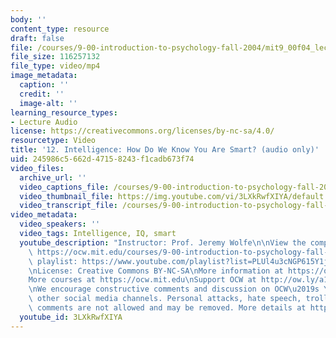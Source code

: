 ```yaml
---
body: ''
content_type: resource
draft: false
file: /courses/9-00-introduction-to-psychology-fall-2004/mit9_00f04_lec12_360p_16_9.mp4
file_size: 116257132
file_type: video/mp4
image_metadata:
  caption: ''
  credit: ''
  image-alt: ''
learning_resource_types:
- Lecture Audio
license: https://creativecommons.org/licenses/by-nc-sa/4.0/
resourcetype: Video
title: '12. Intelligence: How Do We Know You Are Smart? (audio only)'
uid: 245986c5-662d-4715-8243-f1cadb673f74
video_files:
  archive_url: ''
  video_captions_file: /courses/9-00-introduction-to-psychology-fall-2004/mit9_00f04_lec12_captions.vtt
  video_thumbnail_file: https://img.youtube.com/vi/3LXkRwfXIYA/default.jpg
  video_transcript_file: /courses/9-00-introduction-to-psychology-fall-2004/1IwZydiueMlYbqcmLMWLZsTTETzIa26P__transcript.pdf
video_metadata:
  video_speakers: ''
  video_tags: Intelligence, IQ, smart
  youtube_description: "Instructor: Prof. Jeremy Wolfe\n\nView the complete course:\
    \ https://ocw.mit.edu/courses/9-00-introduction-to-psychology-fall-2004/\nYouTube\
    \ playlist: https://www.youtube.com/playlist?list=PLUl4u3cNGP615Y1j9Ok3szAH5DxhFjTHo\n\
    \nLicense: Creative Commons BY-NC-SA\nMore information at https://ocw.mit.edu/terms\n\
    More courses at https://ocw.mit.edu\nSupport OCW at http://ow.ly/a1If50zVRlQ\n\
    \nWe encourage constructive comments and discussion on OCW\u2019s YouTube and\
    \ other social media channels. Personal attacks, hate speech, trolling, and inappropriate\
    \ comments are not allowed and may be removed. More details at https://ocw.mit.edu/comments."
  youtube_id: 3LXkRwfXIYA
---
```

